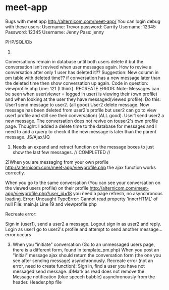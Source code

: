 # meet-app
Bugs with meet app
http://alternicom.com/meet-app/
You can login debug  with these users: 
Username: Trevor 
password: Garrity
Username: 12345
Password: 12345
Username: Jenny Pass: jenny

PHP/SQL/Db

1)
Conversations remain in database until both users delete it but the conversation isn’t revived when  user messages again. How to revive a conversation after only 1 user has deleted it?? 
Suggestion: New column in pm table with deleted time?? if conversation has a new message later than the deleted time then show conversation up again.
Code in question: viewprofile.php Line: 121 (I think).
RECREATE ERROR:
Note: Messages can be seen when user(viewer = logged in user) is viewing their (own profile) and when looking at the user they have messaged(viewed profile). 
Do this:
User1 send message to user2. (all good)
User2 delete message.
Now message has been deleted from user2's profile but user2 can go to view user1 profile and still see their conversation) (ALL good).
User1 send user2 a new message.
The conversation does not revive on touser2's own profile page.
Thought: I added a delete time to the database for messages and I need to add a query to check if the new message is later than the parent message.
JS/Ajax/JQ
1) Needs an expand and retract function on the message boxes to just show the last few messages. // COMPLETED //

2)When you are messaging from your own profile http://alternicom.com/meet-app/viewprofile.php 
the ajax function works correctly.

When you go to the same conversation (You can see your conversation on the viewed users profile) on their profile http://alternicom.com/meet-app/viewprofile.php?user_id=18  you need a page refresh, no asynchronous loading. 
Error: Uncaught TypeError: Cannot read property 'innerHTML' of null
File: main.js Line 19 
and viewprofile.php

Recreate error:

Sign in (user1), send a user2 a message. Logout sign in as user2 and reply. Login as user1 go to user2's profile and attempt to send another message... error occurs

3) When you “initiate” conversation (Go to an unmessaged users page, there is a different form, found in template_pm.php) When you post an "initial" message ajax should return the conversation form (the one you see after sending message) asynchronously.
Recreate error (not an error, need to create function):
Sign in, find a user you have not messaged send message.
4)Mark as read does not remove the Message notification (blue speech bubble) asynchronously from the header. Header.php file

